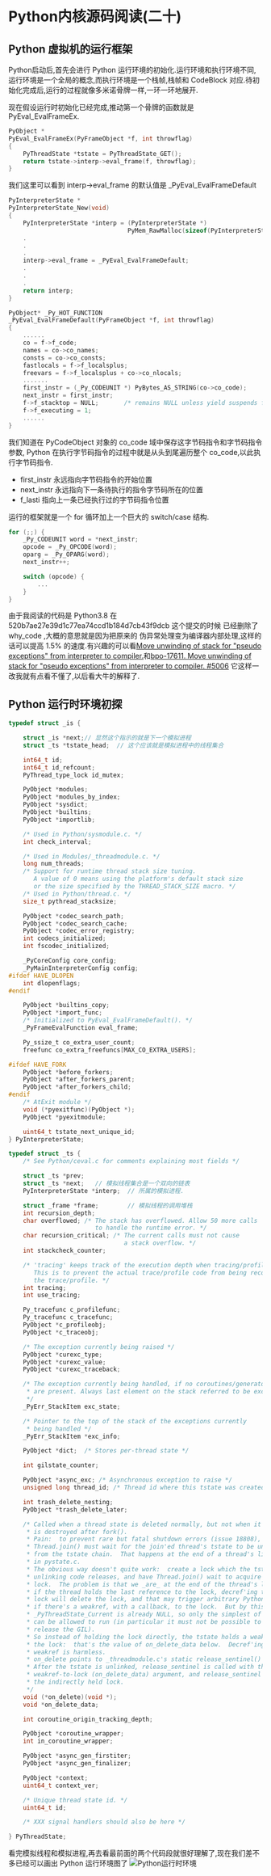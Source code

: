 # Python内核源码阅读(二十)

## Python 虚拟机的运行框架

Python启动后,首先会进行 Python 运行环境的初始化.运行环境和执行环境不同,运行环境是一个全局的概念,而执行环境是一个栈帧,栈帧和 CodeBlock 对应.待初始化完成后,运行的过程就像多米诺骨牌一样,一环一环地展开.

现在假设运行时初始化已经完成,推动第一个骨牌的函数就是 PyEval_EvalFrameEx.

```C
PyObject *
PyEval_EvalFrameEx(PyFrameObject *f, int throwflag)
{
    PyThreadState *tstate = PyThreadState_GET();
    return tstate->interp->eval_frame(f, throwflag);
}
```
我们这里可以看到 interp->eval_frame 的默认值是 _PyEval_EvalFrameDefault
```C
PyInterpreterState *
PyInterpreterState_New(void)
{
    PyInterpreterState *interp = (PyInterpreterState *)
                                 PyMem_RawMalloc(sizeof(PyInterpreterState));
    .
    .
    .
    interp->eval_frame = _PyEval_EvalFrameDefault;
    .
    .
    .
    return interp;
}
```

```C
PyObject* _Py_HOT_FUNCTION
_PyEval_EvalFrameDefault(PyFrameObject *f, int throwflag)
{
    ......
    co = f->f_code;
    names = co->co_names;
    consts = co->co_consts;
    fastlocals = f->f_localsplus;
    freevars = f->f_localsplus + co->co_nlocals;
    .......
    first_instr = (_Py_CODEUNIT *) PyBytes_AS_STRING(co->co_code);
    next_instr = first_instr;
    f->f_stacktop = NULL;       /* remains NULL unless yield suspends frame */
    f->f_executing = 1;
    ......
}
```
我们知道在 PyCodeObject 对象的 co_code 域中保存这字节码指令和字节码指令参数, Python 在执行字节码指令的过程中就是从头到尾遍历整个 co_code,以此执行字节码指令.

+ first_instr 永远指向字节码指令的开始位置
+ next_instr 永远指向下一条待执行的指令字节码所在的位置
+ f_lasti 指向上一条已经执行过的字节码指令位置

运行的框架就是一个 for 循环加上一个巨大的 switch/case 结构.

```C
for (;;) {
    _Py_CODEUNIT word = *next_instr;
    opcode = _Py_OPCODE(word);
    oparg = _Py_OPARG(word);
    next_instr++;

    switch (opcode) {
        ...
    }
}
```
由于我阅读的代码是 Python3.8 在 520b7ae27e39d1c77ea74ccd1b184d7cb43f9dcb 这个提交的时候 已经删除了 why_code ,大概的意思就是因为把原来的 伪异常处理变为编译器内部处理,这样的话可以提高 1.5% 的速度.有兴趣的可以看[Move unwinding of stack for "pseudo exceptions" from interpreter to compiler.](https://bugs.python.org/issue17611)和[bpo-17611. Move unwinding of stack for "pseudo exceptions" from interpreter to compiler. #5006](https://github.com/.python/cpython/pull/5006)
它这样一改我就有点看不懂了,以后看大牛的解释了.

## Python 运行时环境初探

```C
typedef struct _is {

    struct _is *next;// 显然这个指示的就是下一个模拟进程
    struct _ts *tstate_head;  // 这个应该就是模拟进程中的线程集合

    int64_t id;
    int64_t id_refcount;
    PyThread_type_lock id_mutex;

    PyObject *modules;
    PyObject *modules_by_index;
    PyObject *sysdict;
    PyObject *builtins;
    PyObject *importlib;

    /* Used in Python/sysmodule.c. */
    int check_interval;

    /* Used in Modules/_threadmodule.c. */
    long num_threads;
    /* Support for runtime thread stack size tuning.
       A value of 0 means using the platform's default stack size
       or the size specified by the THREAD_STACK_SIZE macro. */
    /* Used in Python/thread.c. */
    size_t pythread_stacksize;

    PyObject *codec_search_path;
    PyObject *codec_search_cache;
    PyObject *codec_error_registry;
    int codecs_initialized;
    int fscodec_initialized;

    _PyCoreConfig core_config;
    _PyMainInterpreterConfig config;
#ifdef HAVE_DLOPEN
    int dlopenflags;
#endif

    PyObject *builtins_copy;
    PyObject *import_func;
    /* Initialized to PyEval_EvalFrameDefault(). */
    _PyFrameEvalFunction eval_frame;

    Py_ssize_t co_extra_user_count;
    freefunc co_extra_freefuncs[MAX_CO_EXTRA_USERS];

#ifdef HAVE_FORK
    PyObject *before_forkers;
    PyObject *after_forkers_parent;
    PyObject *after_forkers_child;
#endif
    /* AtExit module */
    void (*pyexitfunc)(PyObject *);
    PyObject *pyexitmodule;

    uint64_t tstate_next_unique_id;
} PyInterpreterState;
```
```C
typedef struct _ts {
    /* See Python/ceval.c for comments explaining most fields */

    struct _ts *prev;
    struct _ts *next;   // 模拟线程集合是一个双向的链表
    PyInterpreterState *interp;  // 所属的模拟进程.

    struct _frame *frame;        // 模拟线程的调用堆栈
    int recursion_depth;
    char overflowed; /* The stack has overflowed. Allow 50 more calls
                        to handle the runtime error. */
    char recursion_critical; /* The current calls must not cause
                                a stack overflow. */
    int stackcheck_counter;

    /* 'tracing' keeps track of the execution depth when tracing/profiling.
       This is to prevent the actual trace/profile code from being recorded in
       the trace/profile. */
    int tracing;
    int use_tracing;

    Py_tracefunc c_profilefunc;
    Py_tracefunc c_tracefunc;
    PyObject *c_profileobj;
    PyObject *c_traceobj;

    /* The exception currently being raised */
    PyObject *curexc_type;
    PyObject *curexc_value;
    PyObject *curexc_traceback;

    /* The exception currently being handled, if no coroutines/generators
     * are present. Always last element on the stack referred to be exc_info.
     */
    _PyErr_StackItem exc_state;

    /* Pointer to the top of the stack of the exceptions currently
     * being handled */
    _PyErr_StackItem *exc_info;

    PyObject *dict;  /* Stores per-thread state */

    int gilstate_counter;

    PyObject *async_exc; /* Asynchronous exception to raise */
    unsigned long thread_id; /* Thread id where this tstate was created */

    int trash_delete_nesting;
    PyObject *trash_delete_later;

    /* Called when a thread state is deleted normally, but not when it
     * is destroyed after fork().
     * Pain:  to prevent rare but fatal shutdown errors (issue 18808),
     * Thread.join() must wait for the join'ed thread's tstate to be unlinked
     * from the tstate chain.  That happens at the end of a thread's life,
     * in pystate.c.
     * The obvious way doesn't quite work:  create a lock which the tstate
     * unlinking code releases, and have Thread.join() wait to acquire that
     * lock.  The problem is that we _are_ at the end of the thread's life:
     * if the thread holds the last reference to the lock, decref'ing the
     * lock will delete the lock, and that may trigger arbitrary Python code
     * if there's a weakref, with a callback, to the lock.  But by this time
     * _PyThreadState_Current is already NULL, so only the simplest of C code
     * can be allowed to run (in particular it must not be possible to
     * release the GIL).
     * So instead of holding the lock directly, the tstate holds a weakref to
     * the lock:  that's the value of on_delete_data below.  Decref'ing a
     * weakref is harmless.
     * on_delete points to _threadmodule.c's static release_sentinel() function.
     * After the tstate is unlinked, release_sentinel is called with the
     * weakref-to-lock (on_delete_data) argument, and release_sentinel releases
     * the indirectly held lock.
     */
    void (*on_delete)(void *);
    void *on_delete_data;

    int coroutine_origin_tracking_depth;

    PyObject *coroutine_wrapper;
    int in_coroutine_wrapper;

    PyObject *async_gen_firstiter;
    PyObject *async_gen_finalizer;

    PyObject *context;
    uint64_t context_ver;

    /* Unique thread state id. */
    uint64_t id;

    /* XXX signal handlers should also be here */

} PyThreadState;
```
看完模拟线程和模拟进程,再去看最前面的两个代码段就很好理解了,现在我们差不多已经可以画出 Python 运行环境图了
![Python运行时环境](https://copie.cn/usr/uploads/2018/06/3309775948.png)